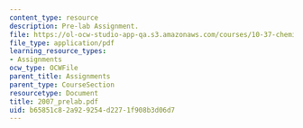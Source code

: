 ```yaml
---
content_type: resource
description: Pre-lab Assignment.
file: https://ol-ocw-studio-app-qa.s3.amazonaws.com/courses/10-37-chemical-and-biological-reaction-engineering-spring-2007/b65851c82a929254d2271f908b3d06d7_2007_prelab.pdf
file_type: application/pdf
learning_resource_types:
- Assignments
ocw_type: OCWFile
parent_title: Assignments
parent_type: CourseSection
resourcetype: Document
title: 2007_prelab.pdf
uid: b65851c8-2a92-9254-d227-1f908b3d06d7
---
```

